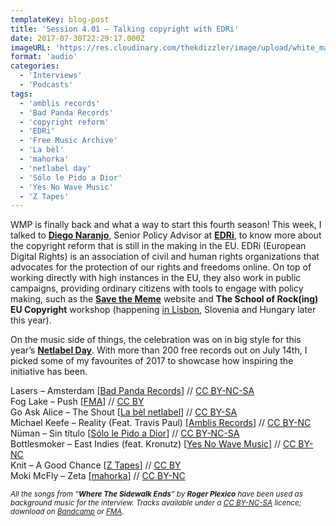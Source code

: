 ```yaml
---
templateKey: blog-post
title: 'Session 4.01 – Talking copyright with EDRi'
date: 2017-07-30T22:29:17.000Z
imageURL: 'https://res.cloudinary.com/thekdizzler/image/upload/white_market/edri_logo-1.jpg'
format: 'audio'
categories:
  - 'Interviews'
  - 'Podcasts'
tags:
  - 'amblis records'
  - 'Bad Panda Records'
  - 'copyright reform'
  - 'EDRi'
  - 'Free Music Archive'
  - 'La bèl'
  - 'mahorka'
  - 'netlabel day'
  - 'Sólo le Pido a Dior'
  - 'Yes No Wave Music'
  - 'Z Tapes'
---
```


WMP is finally back and what a way to start this fourth season! This week, I talked to [**Diego Naranjo**](https://twitter.com/DNBSevilla), Senior Policy Advisor at [**EDRi**](https://edri.org/), to know more about the copyright reform that is still in the making in the EU. EDRi (European Digital Rights) is an association of civil and human rights organizations that advocates for the protection of our rights and freedoms online. On top of working directly with high instances in the EU, they also work in public campaigns, providing ordinary citizens with tools to engage with policy making, such as the [**Save the Meme**](https://savethememe.net/en) website and **The School of Rock(ing) EU Copyright** workshop (happening [in Lisbon](https://www.direitosdigitais.pt/comunicacao/22-noticias/26-save-the-date-the-school-of-rock-ing-eu-copyright), Slovenia and Hungary later this year).

On the music side of things, the celebration was on in big style for this year’s [**Netlabel Day**](http://netlabelday.blogspot.com). With more than 200 free records out on July 14th, I picked some of my favourites of 2017 to showcase how inspiring the initiative has been.

Lasers – Amsterdam \[[Bad Panda Records](http://freemusicarchive.org/music/LASERS/LASERS_EP/)\] // [CC BY-NC-SA](https://creativecommons.org/licenses/by-nc-sa/3.0/)  
Fog Lake – Push \[[FMA](http://freemusicarchive.org/music/Fog_Lake/Dragonchaser/)\] // [CC BY](https://creativecommons.org/licenses/by/3.0/)  
Go Ask Alice – The Shout \[[La bèl netlabel](https://labelnetlabel.bandcamp.com/album/perfection-is-terrible)\] // [CC BY-SA](https://creativecommons.org/licenses/by-sa/3.0/)  
Michael Keefe – Reality (Feat. Travis Paul) \[[Amblis Records](https://amblisrecords.bandcamp.com/album/sounds-of-summer-volume-3-night)\] // [CC BY-NC](https://creativecommons.org/licenses/by-nc/3.0/)[  
](https://creativecommons.org/licenses/by-sa/3.0/)Nüman – Sin título \[[Sólo le Pido a Dior](https://sololepidoadior.bandcamp.com/album/spd-mixtape-04-el-pop-argentino-goza-de-buena-salud)\] // [CC BY-NC-SA](https://creativecommons.org/licenses/by-nc-sa/3.0/)  
Bottlesmoker – East Indies (feat. Kronutz) \[[Yes No Wave Music](http://yesnowave.com/yesno084/)\] // [CC BY-NC](https://creativecommons.org/licenses/by-nc/3.0/)  
Knit – A Good Chance \[[Z Tapes](https://ztapes.bandcamp.com/album/summer-2017)\] // [CC BY](https://creativecommons.org/licenses/by/3.0/)  
Moki McFly – Zeta \[[mahorka](http://mahorka.org/release/187)\] // [CC BY-NC](https://creativecommons.org/licenses/by-nc/3.0/)

<small>_All the songs from “**Where The Sidewalk Ends**” by **Roger Plexico** have been used as background music for the interview. Tracks available under a [CC BY-NC-SA](https://creativecommons.org/licenses/by-nc-sa/3.0/) licence; download on [Bandcamp](https://rogerplexico.bandcamp.com/album/where-the-sidewalk-ends) or [FMA](http://freemusicarchive.org/music/Roger_Plexico/Where_The_Sidewalk_Ends/)._</small>
